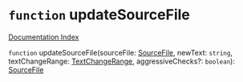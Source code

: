 # `function` updateSourceFile

[Documentation Index](../README.md)

`function` updateSourceFile(sourceFile: [SourceFile](../private.interface.SourceFile/README.md), newText: `string`, textChangeRange: [TextChangeRange](../private.interface.TextChangeRange/README.md), aggressiveChecks?: `boolean`): [SourceFile](../private.interface.SourceFile/README.md)